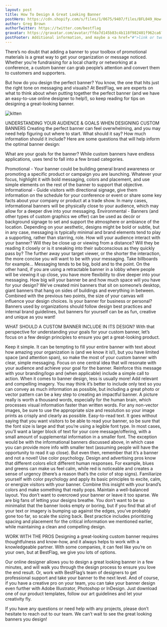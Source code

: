 ```yaml
---
layout: post
title: How To Design A Great Looking Banner
postHero: https://cdn.shopify.com/s/files/1/0675/9407/files/BFL049_How-to-Design-Great-Looking-Banner_V1_2048x2048.png?v=1676317122
author: Greg Brown
authorTwitter: https://twitter.com/bestflag
gravatar: https://gravatar.com/avatar/ffda7d145b83c4b118f982401f962ca6?s=150
postFooter: Additional information, and maybe a <a href="#">link or two</a>
---
```


There’s no doubt that adding a banner to your toolbox of promotional materials is a great way to get your organization or message noticed. Whether you’re fundraising for a local charity or networking at a conference, a custom banner can grab people’s attention and convert them to customers and supporters.

But how do you design the perfect banner? You know, the one that hits just the right tone on messaging and visuals? At BestFlag, we are experts on what to think about when putting together the perfect banner (and we have an easy-to-use online designer to help!), so keep reading for tips on designing a great-looking banner.

<img class="pull-left" src="https://placekitten.com/g/400/200"
     alt="kitten">

UNDERSTANDING YOUR AUDIENCE & GOALS WHEN DESIGNING CUSTOM BANNERS
Creating the perfect banner can feel overwhelming, and you may need help figuring out where to start. What should it say? How much information should it include? Here are some questions that will help inform the optimal banner design:

What are your goals for the banner?  While custom banners have endless applications, uses tend to fall into a few broad categories.

Promotional - Your banner could be building general brand awareness or promoting a specific product or campaign you are launching. Whatever your focus, highlight it with bold messaging, colors and placement, and use simple elements on the rest of the banner to support that objective.
Informational - Guide visitors with directional signage, give them information on the schedule for your conference or event or share some key facts about your company or product at a trade show. In many cases, informational banners will be physically close to your audience, which may allow for a deeper dive into your messaging.
Environmental - Banners (and other types of custom graphics we offer) can be used as decór or background signage to set and support the atmosphere or ambiance of the location. Depending on your aesthetic, designs might be bold or subtle, but in any case, messaging is typically minimal and brand elements tend to play a supporting, rather than starring, role.
How will your audience interact with your banner?  Will they be close up or viewing from a distance? Will they be reading it closely or is it sneaking into their subconscious as they quickly pass by? The further away your target viewer, or the shorter the interaction, the more concise you will want to be with your messaging. Take billboards for example… Messaging tends to be big, bold and to the point. On the other hand, if you are using a retractable banner in a lobby where people will be viewing it up close, you have more flexibility to dive deeper into your messaging.
How big will your banner be and how much space will you have for your design? We’ve created mini banners that sit on someone’s desktop, giant banners that hang on sides of buildings and everything in between. Combined with the previous two points, the size of your canvas will influence your design choices.
Is your banner for business or personal? Banners used by organizations should follow design best practices and internal brand guidelines, but banners for yourself can be as fun, creative and unique as you want!

WHAT SHOULD A CUSTOM BANNER INCLUDE IN ITS DESIGN?
With that perspective for understanding your goals for your custom banner, let’s focus on a few design principles to ensure you get a great-looking product.

Keep it simple. It can be tempting to fill your entire banner with text about how amazing your organization is (and we know it is!), but you have limited space (and attention span), so make the most of your custom banner with clear, simple messaging. Focus on one central idea that will resonate with your audience and achieve your goal for the banner. Reinforce this message with your branding/logo and (when applicable) include a simple call to action. When it comes to banner design, less is usually more!
Add relevant and compelling imagery. You may think it’s better to include only text so you can convey as much information as possible, but including a great photo or vector pattern can be a key step to creating an impactful banner. A picture really is worth a thousand words, especially for the human brain, which processes visual information faster than written words. For any non-vector images, be sure to use the appropriate size and resolution so your image prints as crisply and clearly as possible.
Easy-to-read text. It goes without saying that you want visitors to be able to read your banner, so be sure that the font size is large and that you’re using a legible font type. In most cases, you’ll want a larger block of text for your core message/offering, with a small amount of supplemental information in a smaller font. The exception would be with the informational banners discussed above, in which case you can provide more info with smaller text (assuming people will have the opportunity to read it up close). But even then, remember that it’s a banner and not a novel!
Use color psychology. Design and advertising pros know that different colors elicit different human responses. For example, blues and greens can make us feel calm, while red is noticeable and creates a sense of urgency (there’s a reason that’s the color of stop signs). Familiarize yourself with color psychology and apply its basic principles to excite, calm, or energize visitors with your banner. Combine this insight with your brand’s colors and make something that really pops.
Maintain a well-balanced layout. You don’t want to overcrowd your banner or leave it too sparse. We are big fans of letting your designs breathe. You don’t want to be so minimalist that the banner looks empty or boring, but if you find that all of your text or imagery is bumping up against the edges, you’ve probably gone too far, so scale the sizing back. Best practice includes prioritizing spacing and placement for the critical information we mentioned earlier, while maintaining a clean and compelling design.

WORK WITH THE PROS
Designing a great-looking custom banner requires thoughtfulness and know-how, and it always helps to work with a knowledgeable partner. With some companies, it can feel like you’re on your own, but at BestFlag, we give you lots of options.

Our online designer allows you to design a great looking banner in a few minutes, and will walk you through the design process to ensure you love the end result. Or, work with BestFlag’s team of designers to get professional support and take your banner to the next level. And of course, if you have a creative pro on your team, you can take your banner design even further with Adobe Illustrator, Photoshop or InDesign. Just download one of our product templates, follow our art guidelines and let your creativity fly. 

If you have any questions or need help with any projects, please don’t hesitate to reach out to our team. We can’t wait to see the great looking banners you design!

